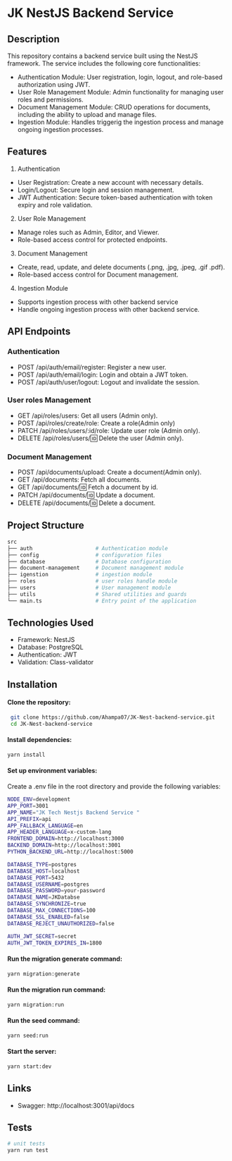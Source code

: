 # JK NestJS Backend Service

## Description
This repository contains a backend service built using the NestJS framework. The service includes the following core functionalities:

- Authentication Module: User registration, login, logout, and role-based authorization using JWT.
- User Role Management Module: Admin functionality for managing user roles and permissions.
- Document Management Module: CRUD operations for documents, including the ability to upload and manage files.
- Ingestion Module: Handles triggerig the ingestion process and manage ongoing ingestion processes.

## Features

1. Authentication
- User Registration: Create a new account with necessary details.
- Login/Logout: Secure login and session management.
- JWT Authentication: Secure token-based authentication with token expiry and role validation.
2. User Role Management
- Manage roles such as Admin, Editor, and Viewer.
- Role-based access control for protected endpoints.
3. Document Management
- Create, read, update, and delete documents (.png, .jpg, .jpeg, .gif .pdf).
- Role-based access control for Document management.
4. Ingestion Module
- Supports ingestion process with other backend service 
- Handle ongoing ingestion process with other backend service.

## API Endpoints
### Authentication
- POST /api/auth/email/register: Register a new user.
- POST /api/auth/email/login: Login and obtain a JWT token.
- POST /api/auth/user/logout: Logout and invalidate the session.

### User roles Management
- GET /api/roles/users: Get all users (Admin only).
- POST /api/roles/create/role: Create a role(Admin only)
- PATCH /api/roles/users/:id/role: Update user role (Admin only).
- DELETE /api/roles/users/:id: Delete the user (Admin only).

### Document Management
- POST /api/documents/upload: Create a document(Admin only).
- GET /api/documents: Fetch all documents.
- GET /api/documents/:id: Fetch a document by id.
- PATCH /api/documents/:id: Update a document.
- DELETE /api/documents/:id: Delete a document.


## Project Structure
  ```bash
  src  
├── auth                    # Authentication module  
├── config                  # configuration files 
├── database                # Database configuration   
├── document-management     # Document management module  
├── igenstion               # ingestion module
├── roles                   # user roles handle module   
├── users                   # User management module 
├── utils                   # Shared utilities and guards  
└── main.ts                 # Entry point of the application  

  ```
## Technologies Used
- Framework: NestJS
- Database: PostgreSQL
- Authentication: JWT
- Validation: Class-validator

## Installation
#### Clone the repository:
```bash
 git clone https://github.com/Ahampa07/JK-Nest-backend-service.git  
 cd JK-Nest-backend-service  
```

#### Install dependencies:
  ```bash
  yarn install  
  ```

#### Set up environment variables:
Create a .env file in the root directory and provide the following variables:
```bash
NODE_ENV=development
APP_PORT=3001
APP_NAME="JK Tech Nestjs Backend Service "
API_PREFIX=api
APP_FALLBACK_LANGUAGE=en
APP_HEADER_LANGUAGE=x-custom-lang
FRONTEND_DOMAIN=http://localhost:3000
BACKEND_DOMAIN=http://localhost:3001
PYTHON_BACKEND_URL=http://localhost:5000

DATABASE_TYPE=postgres
DATABASE_HOST=localhost
DATABASE_PORT=5432
DATABASE_USERNAME=postgres
DATABASE_PASSWORD=your-password
DATABASE_NAME=JKDatabse
DATABASE_SYNCHRONIZE=true
DATABASE_MAX_CONNECTIONS=100
DATABASE_SSL_ENABLED=false
DATABASE_REJECT_UNAUTHORIZED=false

AUTH_JWT_SECRET=secret
AUTH_JWT_TOKEN_EXPIRES_IN=1800  
```

#### Run the migration generate command:
  ```bash
  yarn migration:generate 
  ```

#### Run the migration run command:
  ```bash
  yarn migration:run 
  ```

#### Run the seed command:
  ```bash
  yarn seed:run 
  ```

#### Start the server:
  ```bash
  yarn start:dev  
  ```

## Links

- Swagger: http://localhost:3001/api/docs

## Tests

```bash
# unit tests
yarn run test
